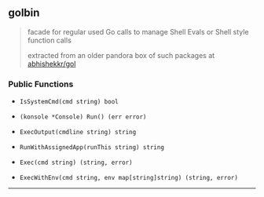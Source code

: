 
## golbin

> facade for regular used Go calls to manage Shell Evals or Shell style function calls
>
> extracted from an older pandora box of such packages at [abhishekkr/gol](https://github.com/abhishekkr/gol)

### Public Functions

* `IsSystemCmd(cmd string) bool`

* `(konsole *Console) Run() (err error)`
* `ExecOutput(cmdline string) string`
* `RunWithAssignedApp(runThis string) string`
* `Exec(cmd string) (string, error)`
* `ExecWithEnv(cmd string, env map[string]string) (string, error)`

---
